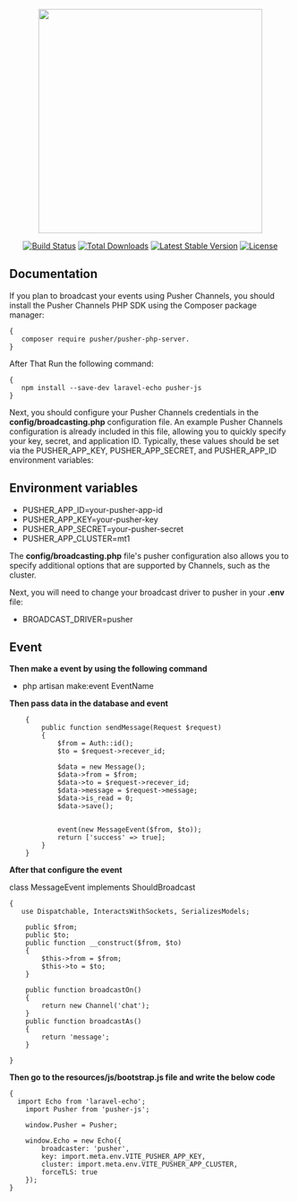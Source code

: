 <p align="center"><a href="https://laravel.com" target="_blank"><img src="https://raw.githubusercontent.com/laravel/art/master/logo-lockup/5%20SVG/2%20CMYK/1%20Full%20Color/laravel-logolockup-cmyk-red.svg" width="400"></a></p>

<p align="center">
<a href="https://travis-ci.org/laravel/framework"><img src="https://travis-ci.org/laravel/framework.svg" alt="Build Status"></a>
<a href="https://packagist.org/packages/laravel/framework"><img src="https://img.shields.io/packagist/dt/laravel/framework" alt="Total Downloads"></a>
<a href="https://packagist.org/packages/laravel/framework"><img src="https://img.shields.io/packagist/v/laravel/framework" alt="Latest Stable Version"></a>
<a href="https://packagist.org/packages/laravel/framework"><img src="https://img.shields.io/packagist/l/laravel/framework" alt="License"></a>
</p>

## Documentation

If you plan to broadcast your events using Pusher Channels, you should install the Pusher Channels PHP SDK using the Composer package manager:

    {
       composer require pusher/pusher-php-server.
    }

After That Run the following command:

    {
       npm install --save-dev laravel-echo pusher-js
    }

Next, you should configure your Pusher Channels credentials in the **config/broadcasting.php** configuration file. An example Pusher Channels configuration is already included in this file, allowing you to quickly specify your key, secret, and application ID. Typically, these values should be set via the PUSHER_APP_KEY, PUSHER_APP_SECRET, and PUSHER_APP_ID environment variables:

## Environment variables

-   PUSHER_APP_ID=your-pusher-app-id
-   PUSHER_APP_KEY=your-pusher-key
-   PUSHER_APP_SECRET=your-pusher-secret
-   PUSHER_APP_CLUSTER=mt1

The **config/broadcasting.php** file's pusher configuration also allows you to specify additional options that are supported by Channels, such as the cluster.

Next, you will need to change your broadcast driver to pusher in your **.env** file:

-   BROADCAST_DRIVER=pusher

## Event

**Then make a event by using the following command**

-   php artisan make:event EventName

**Then pass data in the database and event**

        {
            public function sendMessage(Request $request)
            {
                $from = Auth::id();
                $to = $request->recever_id;

                $data = new Message();
                $data->from = $from;
                $data->to = $request->recever_id;
                $data->message = $request->message;
                $data->is_read = 0;
                $data->save();


                event(new MessageEvent($from, $to));
                return ['success' => true];
            }
        }

**After that configure the event**

class MessageEvent implements ShouldBroadcast

    {
       use Dispatchable, InteractsWithSockets, SerializesModels;

        public $from;
        public $to;
        public function __construct($from, $to)
        {
            $this->from = $from;
            $this->to = $to;
        }

        public function broadcastOn()
        {
            return new Channel('chat');
        }
        public function broadcastAs()
        {
            return 'message';
        }

    }

**Then go to the resources/js/bootstrap.js file and write the below code**

    {
      import Echo from 'laravel-echo';
        import Pusher from 'pusher-js';

        window.Pusher = Pusher;

        window.Echo = new Echo({
            broadcaster: 'pusher',
            key: import.meta.env.VITE_PUSHER_APP_KEY,
            cluster: import.meta.env.VITE_PUSHER_APP_CLUSTER,
            forceTLS: true
        });
    }
